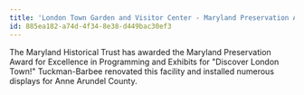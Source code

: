 ```yaml
---
title: 'London Town Garden and Visitor Center - Maryland Preservation Award'
id: 885ea182-a74d-4f34-8e38-d449bac30ef3
---
```

The Maryland Historical Trust has awarded the Maryland Preservation Award for Excellence in Programming and Exhibits for "Discover London Town!"  Tuckman-Barbee renovated this facility and installed numerous displays for Anne Arundel County.